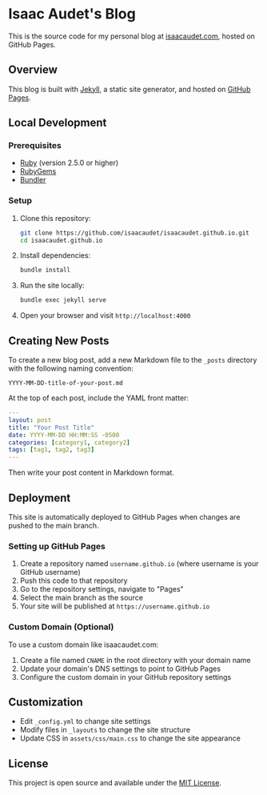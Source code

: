 # Isaac Audet's Blog

This is the source code for my personal blog at [isaacaudet.com](https://isaacaudet.com), hosted on GitHub Pages.

## Overview

This blog is built with [Jekyll](https://jekyllrb.com/), a static site generator, and hosted on [GitHub Pages](https://pages.github.com/).

## Local Development

### Prerequisites

- [Ruby](https://www.ruby-lang.org/en/downloads/) (version 2.5.0 or higher)
- [RubyGems](https://rubygems.org/pages/download)
- [Bundler](https://bundler.io/)

### Setup

1. Clone this repository:
   ```bash
   git clone https://github.com/isaacaudet/isaacaudet.github.io.git
   cd isaacaudet.github.io
   ```

2. Install dependencies:
   ```bash
   bundle install
   ```

3. Run the site locally:
   ```bash
   bundle exec jekyll serve
   ```

4. Open your browser and visit `http://localhost:4000`

## Creating New Posts

To create a new blog post, add a new Markdown file to the `_posts` directory with the following naming convention:

```
YYYY-MM-DD-title-of-your-post.md
```

At the top of each post, include the YAML front matter:

```yaml
---
layout: post
title: "Your Post Title"
date: YYYY-MM-DD HH:MM:SS -0500
categories: [category1, category2]
tags: [tag1, tag2, tag3]
---
```

Then write your post content in Markdown format.

## Deployment

This site is automatically deployed to GitHub Pages when changes are pushed to the main branch.

### Setting up GitHub Pages

1. Create a repository named `username.github.io` (where username is your GitHub username)
2. Push this code to that repository
3. Go to the repository settings, navigate to "Pages"
4. Select the main branch as the source
5. Your site will be published at `https://username.github.io`

### Custom Domain (Optional)

To use a custom domain like isaacaudet.com:

1. Create a file named `CNAME` in the root directory with your domain name
2. Update your domain's DNS settings to point to GitHub Pages
3. Configure the custom domain in your GitHub repository settings

## Customization

- Edit `_config.yml` to change site settings
- Modify files in `_layouts` to change the site structure
- Update CSS in `assets/css/main.css` to change the site appearance

## License

This project is open source and available under the [MIT License](LICENSE). 